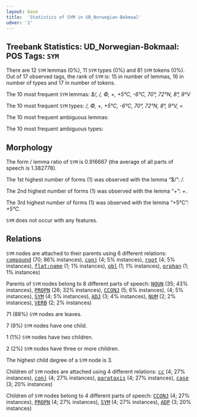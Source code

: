 ```yaml
---
layout: base
title:  'Statistics of SYM in UD_Norwegian-Bokmaal'
udver: '2'
---
```


## Treebank Statistics: UD_Norwegian-Bokmaal: POS Tags: `SYM`

There are 12 `SYM` lemmas (0%), 11 `SYM` types (0%) and 81 `SYM` tokens (0%).
Out of 17 observed tags, the rank of `SYM` is: 15 in number of lemmas, 16 in number of types and 17 in number of tokens.

The 10 most frequent `SYM` lemmas: <em>$/, /, ©, +, +5°C, -6°C, 70°, 72°N, 8°, 9°V</em>

The 10 most frequent `SYM` types:  <em>/, ©, +, +5°C, -6°C, 70°, 72°N, 8°, 9°V, =</em>

The 10 most frequent ambiguous lemmas: 

The 10 most frequent ambiguous types:  



## Morphology

The form / lemma ratio of `SYM` is 0.916667 (the average of all parts of speech is 1.382778).

The 1st highest number of forms (1) was observed with the lemma “$/”: <em>/</em>.

The 2nd highest number of forms (1) was observed with the lemma “+”: <em>+</em>.

The 3rd highest number of forms (1) was observed with the lemma “+5°C”: <em>+5°C</em>.

`SYM` does not occur with any features.


## Relations

`SYM` nodes are attached to their parents using 6 different relations: <tt><a href="no_bokmaal-dep-compound.html">compound</a></tt> (70; 86% instances), <tt><a href="no_bokmaal-dep-conj.html">conj</a></tt> (4; 5% instances), <tt><a href="no_bokmaal-dep-root.html">root</a></tt> (4; 5% instances), <tt><a href="no_bokmaal-dep-flat-name.html">flat:name</a></tt> (1; 1% instances), <tt><a href="no_bokmaal-dep-obl.html">obl</a></tt> (1; 1% instances), <tt><a href="no_bokmaal-dep-orphan.html">orphan</a></tt> (1; 1% instances)

Parents of `SYM` nodes belong to 8 different parts of speech: <tt><a href="no_bokmaal-pos-NOUN.html">NOUN</a></tt> (35; 43% instances), <tt><a href="no_bokmaal-pos-PROPN.html">PROPN</a></tt> (26; 32% instances), <tt><a href="no_bokmaal-pos-CCONJ.html">CCONJ</a></tt> (5; 6% instances),  (4; 5% instances), <tt><a href="no_bokmaal-pos-SYM.html">SYM</a></tt> (4; 5% instances), <tt><a href="no_bokmaal-pos-ADJ.html">ADJ</a></tt> (3; 4% instances), <tt><a href="no_bokmaal-pos-NUM.html">NUM</a></tt> (2; 2% instances), <tt><a href="no_bokmaal-pos-VERB.html">VERB</a></tt> (2; 2% instances)

71 (88%) `SYM` nodes are leaves.

7 (9%) `SYM` nodes have one child.

1 (1%) `SYM` nodes have two children.

2 (2%) `SYM` nodes have three or more children.

The highest child degree of a `SYM` node is 3.

Children of `SYM` nodes are attached using 4 different relations: <tt><a href="no_bokmaal-dep-cc.html">cc</a></tt> (4; 27% instances), <tt><a href="no_bokmaal-dep-conj.html">conj</a></tt> (4; 27% instances), <tt><a href="no_bokmaal-dep-parataxis.html">parataxis</a></tt> (4; 27% instances), <tt><a href="no_bokmaal-dep-case.html">case</a></tt> (3; 20% instances)

Children of `SYM` nodes belong to 4 different parts of speech: <tt><a href="no_bokmaal-pos-CCONJ.html">CCONJ</a></tt> (4; 27% instances), <tt><a href="no_bokmaal-pos-PROPN.html">PROPN</a></tt> (4; 27% instances), <tt><a href="no_bokmaal-pos-SYM.html">SYM</a></tt> (4; 27% instances), <tt><a href="no_bokmaal-pos-ADP.html">ADP</a></tt> (3; 20% instances)

